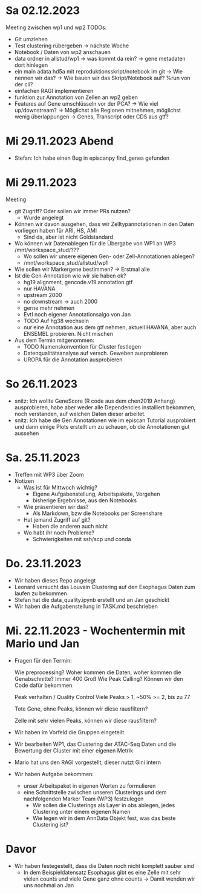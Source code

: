 # Sa 02.12.2023
Meeting zwischen wp1 und wp2
TODOs:
- Git umziehen
- Test clustering rübergeben
  -> nächste Woche
- Notebook / Daten von wp2 anschauen
- data ordner in allstud/wp1 -> was kommt da rein?
  -> gene metadaten dort hinlegen
- ein main adata hd5a mit reproduktionsskript/notebook im git
  -> Wie nennen wir das?
  -> Wie bauen wir das Skript/Notebook auf?
  %run von der cli?
- einfachen RAGI implementieren
- funktion zur Annotation von Zellen an wp2 geben
- Features auf Gene umschlüsseln vor der PCA?
  -> Wie viel up/downstream? -> Möglichst alle Regionen mitnehmen, möglichst wenig überlappungen
  -> Genes, Transcript oder CDS aus gtf?

# Mi 29.11.2023 Abend
- Stefan: Ich habe einen Bug in episcanpy find_genes gefunden

# Mi 29.11.2023
Meeting
- git Zugriff? Oder sollen wir immer PRs nutzen?
  - Wurde angelegt
- Können wir davon ausgehen, dass wir Zelltypannotationen in den Daten vorliegen haben für ARI, HS, AMI
  - Sind da, aber ist nicht Goldstandard
- Wo können wir Datenablegen für die Übergabe von WP1 an WP3 /mnt/workspace_stud/???
  - Wo sollen wir unsere eigenen Gen- oder Zell-Annotationen ablegen? 
  - /mnt/workspace_stud/allstud/wp1
- Wie sollen wir Markergene bestimmen?
  -> Erstmal alle
- Ist die Gen-Annotation wie wir sie haben ok?
  - hg19 alignment, gencode.v19.annotation.gtf
  - nur HAVANA
  - upstream 2000
  - no downstream -> auch 2000
  - gerne mehr nehmen
  - Evtl noch eigener Annotationsalgo von Jan
  - TODO Auf hg38 wechseln
  - nur eine Annotation aus dem gtf nehmen, aktuell HAVANA, aber auch ENSEMBL probieren. Nicht mischen
- Aus dem Termin mitgenommen:
  - TODO Namenskonvention für Cluster festlegen
  - Datenqualitätsanalyse auf versch. Geweben ausprobieren
  - UROPA für die Annotation ausprobieren


# So 26.11.2023
- snitz: Ich wollte GeneScore (R code aus dem chen2019 Anhang) ausprobieren, habe aber weder alle Dependencies installiert bekommen, noch verstanden, auf welchen Daten dieser arbeitet.
- snitz: Ich habe die Gen Annotationen wie im episcan Tutorial ausprobiert und dann einige Plots erstellt um zu schauen, ob die Annotationen gut aussehen

# Sa. 25.11.2023
- Treffen mit WP3 über Zoom
- Notizen
    - Was ist für Mittwoch wichtig?
        - Eigene Aufgabenstellung, Arbeitspakete, Vorgehen
        - bisherige Ergebnisse, aus den Notebooks
    - Wie präsentieren wir das?
        - Als Markdown, bzw die Notebooks per Screenshare
    - Hat jemand Zugriff auf git?
        - Haben die anderen auch nicht
    - Wo habt ihr noch Probleme?
        - Schwierigkeiten mit ssh/scp und conda

# Do. 23.11.2023
- Wir haben dieses Repo angelegt
- Leonard versucht das Louvain Clustering auf den Esophagus Daten zum laufen zu bekommen
- Stefan hat die data_quality.ipynb erstellt und an Jan geschickt
- Wir haben die Aufgabenstellung in TASK.md beschrieben

# Mi. 22.11.2023 - Wochentermin mit Mario und Jan
- Fragen für den Termin:

    Wie preprocessing?
    Woher kommen die Daten, woher kommen die Genabschnitte? Immer 400 Groß
    Wie Peak Calling? Können wir den Code dafür bekommen

    Peak verhalten / Quality Control
    Viele Peaks > 1, ~50% >= 2, bis zu 77

    Tote Gene, ohne Peaks, können wir diese rausfiltern?

    Zelle mit sehr vielen Peaks, können wir diese rausfiltern?

- Wir haben im Vorfeld die Gruppen eingeteilt
- Wir bearbeiten WP1, das Clustering der ATAC-Seq Daten und die Bewertung der Cluster mit einer eigenen Metrik
- Mario hat uns den RAGI vorgestellt, dieser nutzt Gini intern
- Wir haben Aufgabe bekommen:
    - unser Arbeitspaket in eigenen Worten zu formulieren
    - eine Schnittstelle zwischen unseren Clusterings und dem nachfolgenden Marker Team (WP3) festzulegen
        - Wir sollen die Clusterings als Layer in obs ablegen, jedes Clustering unter einem eigenen Namen
        - Wie legen wir in dem AnnData Objekt fest, was das beste Clustering ist?


# Davor
- Wir haben festegestellt, dass die Daten noch nicht komplett sauber sind
    - In dem Beispieldatensatz Esophagus gibt es eine Zelle mit sehr vielen counts
      und viele Gene ganz ohne counts -> Damit wenden wir uns nochmal an Jan
